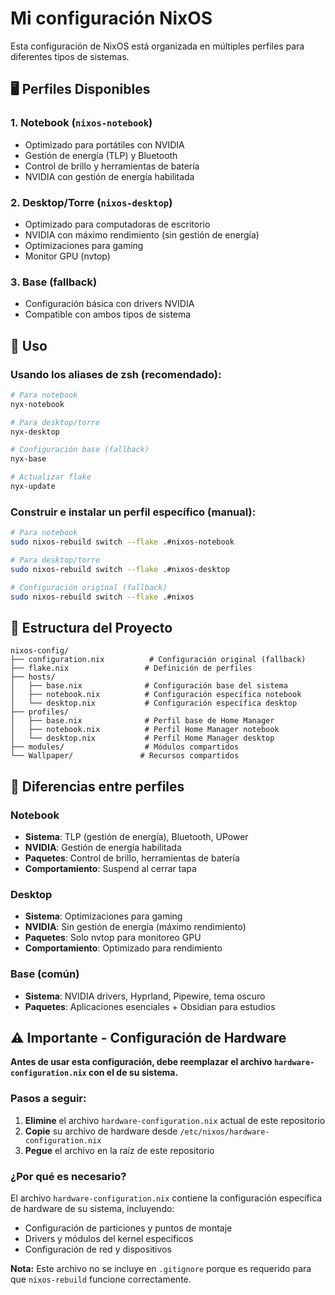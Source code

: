 # Mi configuración NixOS

Esta configuración de NixOS está organizada en múltiples perfiles para diferentes tipos de sistemas.

## 🖥️ Perfiles Disponibles

### 1. **Notebook** (`nixos-notebook`)

- Optimizado para portátiles con NVIDIA
- Gestión de energía (TLP) y Bluetooth
- Control de brillo y herramientas de batería
- NVIDIA con gestión de energía habilitada

### 2. **Desktop/Torre** (`nixos-desktop`)

- Optimizado para computadoras de escritorio
- NVIDIA con máximo rendimiento (sin gestión de energía)
- Optimizaciones para gaming
- Monitor GPU (nvtop)

### 3. **Base** (fallback)

- Configuración básica con drivers NVIDIA
- Compatible con ambos tipos de sistema

## 🚀 Uso

### Usando los aliases de zsh (recomendado):

```bash
# Para notebook
nyx-notebook

# Para desktop/torre
nyx-desktop

# Configuración base (fallback)
nyx-base

# Actualizar flake
nyx-update
```

### Construir e instalar un perfil específico (manual):

```bash
# Para notebook
sudo nixos-rebuild switch --flake .#nixos-notebook

# Para desktop/torre
sudo nixos-rebuild switch --flake .#nixos-desktop

# Configuración original (fallback)
sudo nixos-rebuild switch --flake .#nixos
```

## 📁 Estructura del Proyecto

```
nixos-config/
├── configuration.nix          # Configuración original (fallback)
├── flake.nix                 # Definición de perfiles
├── hosts/
│   ├── base.nix              # Configuración base del sistema
│   ├── notebook.nix          # Configuración específica notebook
│   └── desktop.nix           # Configuración específica desktop
├── profiles/
│   ├── base.nix              # Perfil base de Home Manager
│   ├── notebook.nix          # Perfil Home Manager notebook
│   └── desktop.nix           # Perfil Home Manager desktop
├── modules/                  # Módulos compartidos
└── Wallpaper/               # Recursos compartidos
```

## 🔧 Diferencias entre perfiles

### **Notebook**

- **Sistema**: TLP (gestión de energía), Bluetooth, UPower
- **NVIDIA**: Gestión de energía habilitada
- **Paquetes**: Control de brillo, herramientas de batería
- **Comportamiento**: Suspend al cerrar tapa

### **Desktop**

- **Sistema**: Optimizaciones para gaming
- **NVIDIA**: Sin gestión de energía (máximo rendimiento)
- **Paquetes**: Solo nvtop para monitoreo GPU
- **Comportamiento**: Optimizado para rendimiento

### **Base (común)**

- **Sistema**: NVIDIA drivers, Hyprland, Pipewire, tema oscuro
- **Paquetes**: Aplicaciones esenciales + Obsidian para estudios

## ⚠️ Importante - Configuración de Hardware

**Antes de usar esta configuración, debe reemplazar el archivo `hardware-configuration.nix` con el de su sistema.**

### Pasos a seguir:

1. **Elimine** el archivo `hardware-configuration.nix` actual de este repositorio
2. **Copie** su archivo de hardware desde `/etc/nixos/hardware-configuration.nix`
3. **Pegue** el archivo en la raíz de este repositorio

### ¿Por qué es necesario?

El archivo `hardware-configuration.nix` contiene la configuración específica de hardware de su sistema, incluyendo:

- Configuración de particiones y puntos de montaje
- Drivers y módulos del kernel específicos
- Configuración de red y dispositivos

**Nota:** Este archivo no se incluye en `.gitignore` porque es requerido para que `nixos-rebuild` funcione correctamente.
